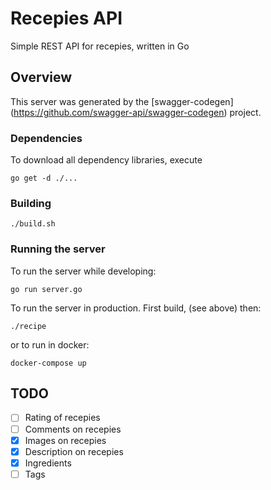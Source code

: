 # Recepies API

Simple REST API for recepies, written in Go

## Overview
This server was generated by the [swagger-codegen]
(https://github.com/swagger-api/swagger-codegen) project.  

### Dependencies
To download all dependency libraries, execute
```
go get -d ./...
```

### Building
```
./build.sh
```

### Running the server
To run the server while developing:

```
go run server.go
```

To run the server in production. First build, (see above) then:

```
./recipe
```

or to run in docker:

```
docker-compose up
```

## TODO
- [ ] Rating of recepies
- [ ] Comments on recepies
- [X] Images on recepies
- [X] Description on recepies
- [X] Ingredients
- [ ] Tags

